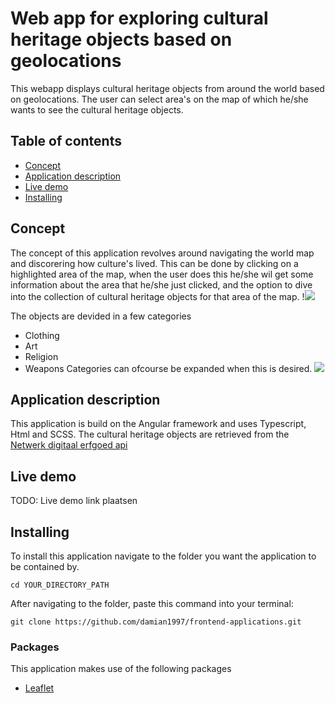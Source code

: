 # Web app for exploring cultural heritage objects based on geolocations
This webapp displays cultural heritage objects from around the world based on geolocations.
The user can select area's on the map of which he/she wants to see the cultural heritage objects.

## Table of contents
* [Concept](#concept)
* [Application description](#application-description)
* [Live demo](#live-demo)
* [Installing](#installing)

## Concept
The concept of this application revolves around navigating the world map and discorering how culture's lived. This can be done by clicking on a highlighted area of the map, when the user does this he/she wil get some information about the area that he/she just clicked, and the option to dive into the collection of cultural heritage objects for that area of the map. 
!![](assetes/images/concept1.png)

The objects are devided in a few categories
* Clothing
* Art 
* Religion
* Weapons
Categories can ofcourse be expanded when this is desired.
![](assets/images/concept2.png)

## Application description
This application is build on the Angular framework and uses Typescript, Html and SCSS. The cultural heritage objects are retrieved from the [Netwerk digitaal erfgoed api](https://data.netwerkdigitaalerfgoed.nl/)

## Live demo
TODO: Live demo link plaatsen

## Installing
To install this application navigate to the folder you want the application to be contained by.
```
cd YOUR_DIRECTORY_PATH
```
After navigating to the folder, paste this command into your terminal:
```
git clone https://github.com/damian1997/frontend-applications.git
```
### Packages
This application makes use of the following packages
* [Leaflet](https://leafletjs.com/)